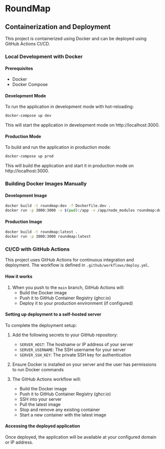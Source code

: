 # RoundMap

## Containerization and Deployment

This project is containerized using Docker and can be deployed using GitHub Actions CI/CD.

### Local Development with Docker

#### Prerequisites

- Docker
- Docker Compose

#### Development Mode

To run the application in development mode with hot-reloading:

```bash
docker-compose up dev
```

This will start the application in development mode on http://localhost:3000.

#### Production Mode

To build and run the application in production mode:

```bash
docker-compose up prod
```

This will build the application and start it in production mode on http://localhost:3000.

### Building Docker Images Manually

#### Development Image

```bash
docker build -t roundmap:dev -f Dockerfile.dev .
docker run -p 3000:3000 -v $(pwd):/app -v /app/node_modules roundmap:dev
```

#### Production Image

```bash
docker build -t roundmap:latest .
docker run -p 3000:3000 roundmap:latest
```

### CI/CD with GitHub Actions

This project uses GitHub Actions for continuous integration and deployment. The workflow is defined in `.github/workflows/deploy.yml`.

#### How it works

1. When you push to the `main` branch, GitHub Actions will:
   - Build the Docker image
   - Push it to GitHub Container Registry (ghcr.io)
   - Deploy it to your production environment (if configured)

#### Setting up deployment to a self-hosted server

To complete the deployment setup:

1. Add the following secrets to your GitHub repository:

   - `SERVER_HOST`: The hostname or IP address of your server
   - `SERVER_USERNAME`: The SSH username for your server
   - `SERVER_SSH_KEY`: The private SSH key for authentication

2. Ensure Docker is installed on your server and the user has permissions to run Docker commands

3. The GitHub Actions workflow will:
   - Build the Docker image
   - Push it to GitHub Container Registry (ghcr.io)
   - SSH into your server
   - Pull the latest image
   - Stop and remove any existing container
   - Start a new container with the latest image

#### Accessing the deployed application

Once deployed, the application will be available at your configured domain or IP address.
